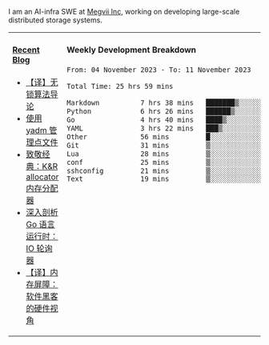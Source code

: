 I am an AI-infra SWE at [Megvii Inc](https://en.megvii.com/), working on developing large-scale distributed storage systems.

<table width="960px">
<tr>
<td valign="top" width="50%">

#### <a href="https://www.kongjun18.me" target="_blank">Recent Blog</a>

<!-- BLOG-POST-LIST:START -->
- [【译】无锁算法导论](https://kongjun18.github.io/posts/2023/07/14/)
- [使用 yadm 管理点文件](https://kongjun18.github.io/posts/2023/04/07/)
- [致敬经典：K&amp;R allocator 内存分配器](https://kongjun18.github.io/posts/2022/12/12/)
- [深入剖析 Go 语言运行时：IO 轮询器](https://kongjun18.github.io/posts/2022/11/21/)
- [【译】内存屏障：软件黑客的硬件视角](https://kongjun18.github.io/posts/2022/11/03/)
<!-- BLOG-POST-LIST:END -->

</td>
<td valign="top" width="50%">

#### Weekly Development Breakdown

<!--START_SECTION:waka-->

```txt
From: 04 November 2023 - To: 11 November 2023

Total Time: 25 hrs 59 mins

Markdown          7 hrs 38 mins   ███████▒░░░░░░░░░░░░░░░░░   29.42 %
Python            6 hrs 26 mins   ██████▒░░░░░░░░░░░░░░░░░░   24.80 %
Go                4 hrs 40 mins   ████▒░░░░░░░░░░░░░░░░░░░░   17.99 %
YAML              3 hrs 22 mins   ███▒░░░░░░░░░░░░░░░░░░░░░   13.01 %
Other             56 mins         █░░░░░░░░░░░░░░░░░░░░░░░░   03.59 %
Git               31 mins         ▒░░░░░░░░░░░░░░░░░░░░░░░░   01.99 %
Lua               28 mins         ▒░░░░░░░░░░░░░░░░░░░░░░░░   01.81 %
conf              25 mins         ▒░░░░░░░░░░░░░░░░░░░░░░░░   01.63 %
sshconfig         21 mins         ▒░░░░░░░░░░░░░░░░░░░░░░░░   01.38 %
Text              19 mins         ▒░░░░░░░░░░░░░░░░░░░░░░░░   01.27 %
```

<!--END_SECTION:waka-->
</td>
</tr>

</table>
